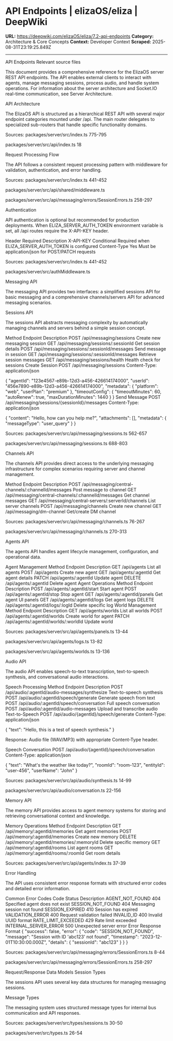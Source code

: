 # API Endpoints | elizaOS/eliza | DeepWiki

**URL:** https://deepwiki.com/elizaOS/eliza/7.2-api-endpoints
**Category:** Architecture & Core Concepts
**Context:** Developer Context
**Scraped:** 2025-08-31T23:19:25.849Z

---

API Endpoints
Relevant source files

This document provides a comprehensive reference for the ElizaOS server REST API endpoints. The API enables external clients to interact with agents, manage messaging sessions, process audio, and handle system operations. For information about the server architecture and Socket.IO real-time communication, see Server Architecture.

API Architecture

The ElizaOS API is structured as a hierarchical REST API with several major endpoint categories mounted under /api. The main router delegates to specialized sub-routers that handle specific functionality domains.

Sources: 
packages/server/src/index.ts
775-795
 
packages/server/src/api/index.ts
18

Request Processing Flow

The API follows a consistent request processing pattern with middleware for validation, authentication, and error handling.

Sources: 
packages/server/src/index.ts
441-452
 
packages/server/src/api/shared/middleware.ts
 
packages/server/src/api/messaging/errors/SessionErrors.ts
258-297

Authentication

API authentication is optional but recommended for production deployments. When ELIZA_SERVER_AUTH_TOKEN environment variable is set, all /api routes require the X-API-KEY header.

Header	Required	Description
X-API-KEY	Conditional	Required when ELIZA_SERVER_AUTH_TOKEN is configured
Content-Type	Yes	Must be application/json for POST/PATCH requests

Sources: 
packages/server/src/index.ts
441-452
 
packages/server/src/authMiddleware.ts

Messaging API

The messaging API provides two interfaces: a simplified sessions API for basic messaging and a comprehensive channels/servers API for advanced messaging scenarios.

Sessions API

The sessions API abstracts messaging complexity by automatically managing channels and servers behind a simple session concept.

Method	Endpoint	Description
POST	/api/messaging/sessions	Create new messaging session
GET	/api/messaging/sessions/:sessionId	Get session details
POST	/api/messaging/sessions/:sessionId/messages	Send message in session
GET	/api/messaging/sessions/:sessionId/messages	Retrieve session messages
GET	/api/messaging/sessions/health	Health check for sessions
Create Session
POST /api/messaging/sessions
Content-Type: application/json

{
  "agentId": "123e4567-e89b-12d3-a456-426614174000",
  "userId": "456e7890-e89b-12d3-a456-426614174000",
  "metadata": {
    "platform": "web",
    "userPlan": "premium"
  },
  "timeoutConfig": {
    "timeoutMinutes": 60,
    "autoRenew": true,
    "maxDurationMinutes": 1440
  }
}
Send Message
POST /api/messaging/sessions/{sessionId}/messages
Content-Type: application/json

{
  "content": "Hello, how can you help me?",
  "attachments": [],
  "metadata": {
    "messageType": "user_query"
  }
}

Sources: 
packages/server/src/api/messaging/sessions.ts
562-657
 
packages/server/src/api/messaging/sessions.ts
688-803

Channels API

The channels API provides direct access to the underlying messaging infrastructure for complex scenarios requiring server and channel management.

Method	Endpoint	Description
POST	/api/messaging/central-channels/:channelId/messages	Post message to channel
GET	/api/messaging/central-channels/:channelId/messages	Get channel messages
GET	/api/messaging/central-servers/:serverId/channels	List server channels
POST	/api/messaging/channels	Create new channel
GET	/api/messaging/dm-channel	Get/create DM channel

Sources: 
packages/server/src/api/messaging/channels.ts
76-267
 
packages/server/src/api/messaging/channels.ts
270-313

Agents API

The agents API handles agent lifecycle management, configuration, and operational data.

Agent Management
Method	Endpoint	Description
GET	/api/agents	List all agents
POST	/api/agents	Create new agent
GET	/api/agents/:agentId	Get agent details
PATCH	/api/agents/:agentId	Update agent
DELETE	/api/agents/:agentId	Delete agent
Agent Operations
Method	Endpoint	Description
POST	/api/agents/:agentId/start	Start agent
POST	/api/agents/:agentId/stop	Stop agent
GET	/api/agents/:agentId/panels	Get agent UI panels
GET	/api/agents/:agentId/logs	Get agent logs
DELETE	/api/agents/:agentId/logs/:logId	Delete specific log
World Management
Method	Endpoint	Description
GET	/api/agents/worlds	List all worlds
POST	/api/agents/:agentId/worlds	Create world for agent
PATCH	/api/agents/:agentId/worlds/:worldId	Update world

Sources: 
packages/server/src/api/agents/panels.ts
13-44
 
packages/server/src/api/agents/logs.ts
13-82
 
packages/server/src/api/agents/worlds.ts
13-136

Audio API

The audio API enables speech-to-text transcription, text-to-speech synthesis, and conversational audio interactions.

Speech Processing
Method	Endpoint	Description
POST	/api/audio/:agentId/audio-messages/synthesize	Text-to-speech synthesis
POST	/api/audio/:agentId/speech/generate	Generate speech from text
POST	/api/audio/:agentId/speech/conversation	Full speech conversation
POST	/api/audio/:agentId/audio-messages	Upload and transcribe audio
Text-to-Speech
POST /api/audio/{agentId}/speech/generate
Content-Type: application/json

{
  "text": "Hello, this is a test of speech synthesis."
}

Response: Audio file (WAV/MP3) with appropriate Content-Type header.

Speech Conversation
POST /api/audio/{agentId}/speech/conversation
Content-Type: application/json

{
  "text": "What's the weather like today?",
  "roomId": "room-123",
  "entityId": "user-456",
  "userName": "John"
}

Sources: 
packages/server/src/api/audio/synthesis.ts
14-99
 
packages/server/src/api/audio/conversation.ts
22-156

Memory API

The memory API provides access to agent memory systems for storing and retrieving conversational context and knowledge.

Memory Operations
Method	Endpoint	Description
GET	/api/memory/:agentId/memories	Get agent memories
POST	/api/memory/:agentId/memories	Create new memory
DELETE	/api/memory/:agentId/memories/:memoryId	Delete specific memory
GET	/api/memory/:agentId/rooms	List agent rooms
GET	/api/memory/:agentId/rooms/:roomId	Get room details

Sources: 
packages/server/src/api/agents/index.ts
37-39

Error Handling

The API uses consistent error response formats with structured error codes and detailed error information.

Common Error Codes
Code	Status	Description
AGENT_NOT_FOUND	404	Specified agent does not exist
SESSION_NOT_FOUND	404	Messaging session not found
SESSION_EXPIRED	410	Session has expired
VALIDATION_ERROR	400	Request validation failed
INVALID_ID	400	Invalid UUID format
RATE_LIMIT_EXCEEDED	429	Rate limit exceeded
INTERNAL_SERVER_ERROR	500	Unexpected server error
Error Response Format
{
  "success": false,
  "error": {
    "code": "SESSION_NOT_FOUND",
    "message": "Session with ID 'abc123' not found",
    "timestamp": "2023-12-01T10:30:00.000Z",
    "details": {
      "sessionId": "abc123"
    }
  }
}

Sources: 
packages/server/src/api/messaging/errors/SessionErrors.ts
8-44
 
packages/server/src/api/messaging/errors/SessionErrors.ts
258-297

Request/Response Data Models
Session Types

The sessions API uses several key data structures for managing messaging sessions.

Message Types

The messaging system uses structured message types for internal bus communication and API responses.

Sources: 
packages/server/src/types/sessions.ts
30-50
 
packages/server/src/types.ts
26-54
